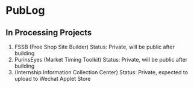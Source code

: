 # PubLog

## In Processing Projects

1. FSSB (Free Shop Site Builder) Status: Private, will be public after building
2. PurinsEyes (Market Timing Toolkit) Status: Private, will be public after building
3. (Internship Information Collection Center) Status: Private, expected to upload to Wechat Applet Store
